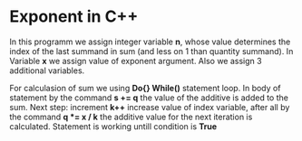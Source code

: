 # Exponent in C++
In this programm we assign integer variable __n__, whose value determines the index of the last summand in sum (and less on 1 than quantity summand).
In Variable __x__ we assign value of exponent argument. Also we assign 3 additional variables. 

For calculasion of sum we using __Do{} While()__ statement loop. In body of statement by the command __s += q__ the value of the additive is added to the sum.
Next step: increment __k++__ increase value of index variable, after all by the command __q *= x / k__ the additive value for the next iteration is calculated.
Statement is working untill condition is __True__ 

